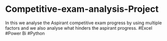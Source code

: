 # Competitive-exam-analysis-Project
In this we analyse the Aspirant competitive exam progress by using multiple factors and we also analyse what hinders the aspirant progress. #Excel #Power Bi #Python
